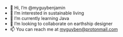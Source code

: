 - 👋 Hi, I’m @myguybenjamin
- 👀 I’m interested in sustainable living
- 🌱 I’m currently learning Java
- 💞️ I’m looking to collaborate on earthship designer
- 📫 You can reach me at myguyben@protonmail.com

<!---
myguybenjamin/myguybenjamin is a ✨ special ✨ repository because its `README.md` (this file) appears on your GitHub profile.
You can click the Preview link to take a look at your changes.
--->
